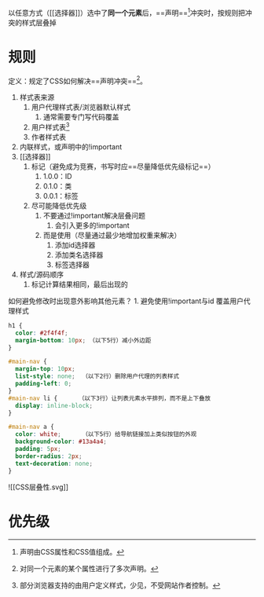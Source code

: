 以任意方式（[[选择器]]）选中了**同一个元素**后，==声明==[^1]冲突时，按规则把冲突的样式层叠掉

# 规则
定义：规定了CSS如何解决==声明冲突==[^2]。
1. 样式表来源
	1. 用户代理样式表/浏览器默认样式
		1. 通常需要专门写代码覆盖
	2. 用户样式表[^3]
	3. 作者样式表
2. 内联样式，或声明中的!important
3. [[选择器]] 
	1. 标记（避免成为竞赛，书写时应==尽量降低优先级标记==）
		1. 1.0.0：ID
		2. 0.1.0：类
		3. 0.0.1：标签
	2. 尽可能降低优先级
		1. 不要通过!important解决层叠问题
			1. 会引入更多的!important
		2. 而是使用（尽量通过最少地增加权重来解决）
			1. 添加id选择器
			2. 添加类名选择器
			3. 标签选择器
4. 样式/源码顺序
	1. 标记计算结果相同，最后出现的

如何避免修改时出现意外影响其他元素？
	1. 避免使用!important与id
覆盖用户代理样式
```css
h1 {
  color: #2f4f4f;
  margin-bottom: 10px; （以下5行）减小外边距
}                             

#main-nav {                   
  margin-top: 10px;        
  list-style: none;  （以下2行）删除用户代理的列表样式
  padding-left: 0;   
}
#main-nav li {      （以下3行）让列表元素水平排列，而不是上下叠放
  display: inline-block;     
}                                 

#main-nav a {
  color: white;      （以下5行）给导航链接加上类似按钮的外观
  background-color: #13a4a4;    
  padding: 5px;                 
  border-radius: 2px;          
  text-decoration: none;       
}

```

![[CSS层叠性.svg]]
# 优先级




[^1]: 声明由CSS属性和CSS值组成。
[^2]: 对同一个元素的某个属性进行了多次声明。
[^3]: 部分浏览器支持的由用户定义样式，少见，不受网站作者控制。